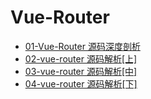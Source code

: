 # Vue-Router

- [01-Vue-Router 源码深度剖析](01-Vue-Router源码深度剖析.md)
- [02-vue-router 源码解析[上]](02-vue-router源码解析[上].md)
- [03-vue-router 源码解析[中]](03-vue-router源码解析[中].md)
- [04-vue-router 源码解析[下]](04-vue-router源码解析[下].md)
